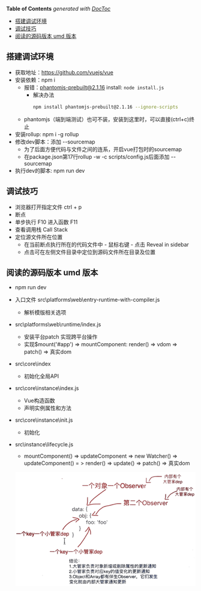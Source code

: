 <!-- START doctoc generated TOC please keep comment here to allow auto update -->
<!-- DON'T EDIT THIS SECTION, INSTEAD RE-RUN doctoc TO UPDATE -->
**Table of Contents**  *generated with [DocToc](https://github.com/thlorenz/doctoc)*

- [搭建调试环境](#%E6%90%AD%E5%BB%BA%E8%B0%83%E8%AF%95%E7%8E%AF%E5%A2%83)
- [调试技巧](#%E8%B0%83%E8%AF%95%E6%8A%80%E5%B7%A7)
- [阅读的源码版本 umd 版本](#%E9%98%85%E8%AF%BB%E7%9A%84%E6%BA%90%E7%A0%81%E7%89%88%E6%9C%AC-umd-%E7%89%88%E6%9C%AC)

<!-- END doctoc generated TOC please keep comment here to allow auto update -->

## 搭建调试环境
- 获取地址：https://github.com/vuejs/vue
- 安装依赖：npm i
    - 报错：phantomjs-prebuilt@2.1.16 install: `node install.js`
        - 解决办法
            ```bash
            npm install phantomjs-prebuilt@2.1.16 --ignore-scripts
            ```
    - phantomjs（端到端测试）也可不装，安装到这里时，可以直接(ctrl+c)终止        
- 安装rollup: npm i -g rollup
- 修改dev脚本：添加 --sourcemap
    - 为了后面方便代码与文件之间的连系，开启vue打包时的sourcemap
    - 在package.json第17行rollup -w -c scripts/config.js后面添加 --sourcemap
- 执行dev的脚本: npm run dev    

## 调试技巧
- 浏览器打开指定文件 ctrl + p    
- 断点
- 单步执行 F10 进入函数 F11
- 查看调用栈 Call Stack
- 定位源文件所在位置
    - 在当前断点执行所在的代码文件中 - 鼠标右键 - 点击 Reveal in sidebar
    - 点击可在左侧文件目录中定位到源码文件所在目录及位置

## 阅读的源码版本 umd 版本
- npm run dev
- 入口文件 src\platforms\web\entry-runtime-with-compiler.js
    - 解析模版相关选项
- src\platforms\web\runtime/index.js
    - 安装平台patch 实现跨平台操作
    - 实现$mount('#app') => mountComponent: render() => vdom => patch() => 真实dom
- src\core\index  
    - 初始化全局API
- src\core\instance\index.js
    - Vue构造函数     
    - 声明实例属性和方法
- src\core\instance\init.js    
    - 初始化
- src\instance\lifecycle.js
    - mountComponent() => updateComponent => new Watcher() => updateComponent() = > render() => update() => patch() => 真实dom

    ![数据响应与依赖收集](images/observe-dep.png) 

